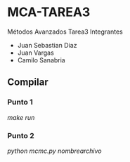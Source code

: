 # MCA-TAREA3
Métodos Avanzados Tarea3
Integrantes
* Juan Sebastian Diaz
* Juan Vargas
* Camilo Sanabria

## Compilar
### Punto 1
*make run*
### Punto 2
*python mcmc.py nombrearchivo*
